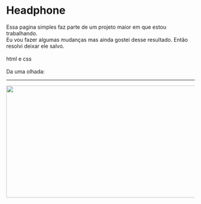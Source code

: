 # Headphone
 
Essa pagina simples faz parte de um projeto maior em que estou trabalhando. <br>
Eu vou fazer algumas mudanças mas ainda gostei desse resultado. Então resolvi deixar ele salvo.
<br>
<br>
html e css 
<br>
<br>
Da uma olhada: 
<br>
<hr>

<img width="600" height="300" src="https://github.com/user-attachments/assets/8b68ce12-fb30-44b1-a39f-b45b0abdf11e">
